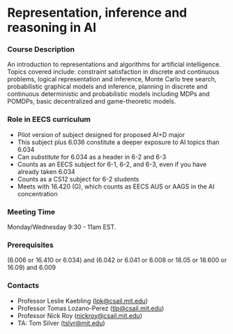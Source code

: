 # Representation, inference and reasoning in AI

### Course Description

An introduction to representations and algorithms for artificial intelligence.  Topics covered include: constraint satisfaction in discrete and continuous problems, logical representation and inference, Monte Carlo tree search, probabilistic graphical models and inference, planning in discrete and continuous deterministic and probabilistic models including MDPs and POMDPs, basic decentralized and game-theoretic models. 

### Role in EECS curriculum

* Pilot version of subject designed for proposed AI+D major
* This subject plus 6.036 constitute a deeper exposure to AI topics than 6.034
* Can *substitute* for 6.034 as a header in 6-2 and 6-3
* Counts as an EECS subject for 6-1, 6-2, and 6-3, even if you have already taken 6.034
* Counts as a CS12 subject for 6-2 students
* Meets with 16.420 (G), which counts as EECS AUS or AAGS in the AI concentration

### Meeting Time

Monday/Wednesday 9:30 - 11am EST.

### Prerequisites

(6.006 or 16.410 or 6.034) and (6.042 or 6.041 or 6.008 or 18.05 or 18.600 or 16.09) and 6.009


### Contacts
- Professor Leslie Kaebling (lpk@csail.mit.edu)
- Professor Tomas Lozano-Perez (tlp@csail.mit.edu)
- Professor Nick Roy (nickroy@csail.mit.edu)
- TA: Tom Silver (tslvr@mit.edu)
